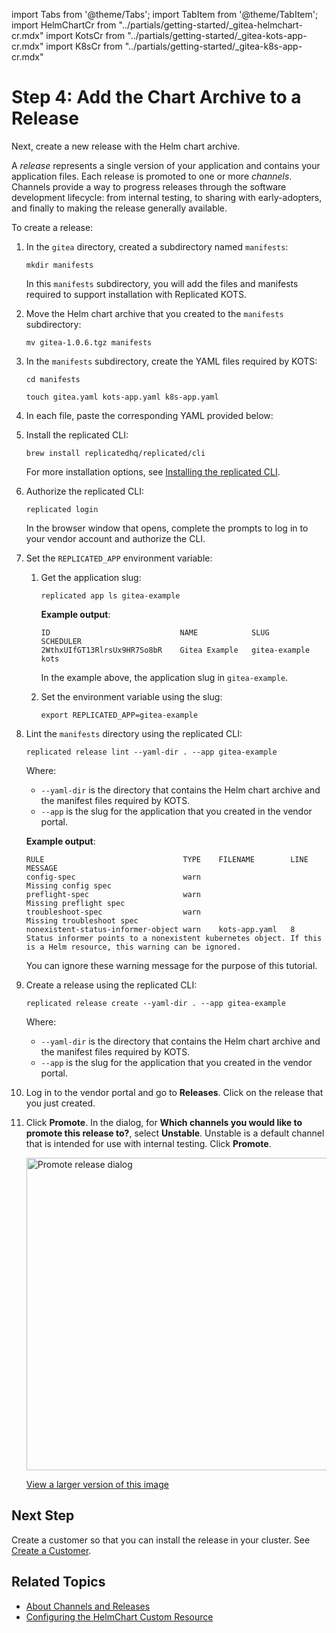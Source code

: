 import Tabs from '@theme/Tabs';
import TabItem from '@theme/TabItem';
import HelmChartCr from "../partials/getting-started/_gitea-helmchart-cr.mdx"
import KotsCr from "../partials/getting-started/_gitea-kots-app-cr.mdx"
import K8sCr from "../partials/getting-started/_gitea-k8s-app-cr.mdx"

# Step 4: Add the Chart Archive to a Release

Next, create a new release with the Helm chart archive.

A _release_ represents a single version of your application and contains your application files. Each release is promoted to one or more _channels_. Channels provide a way to progress releases through the software development lifecycle: from internal testing, to sharing with early-adopters, and finally to making the release generally available.

To create a release:

1. In the `gitea` directory, created a subdirectory named `manifests`:

   ```
   mkdir manifests
   ```

   In this `manifests` subdirectory, you will add the files and manifests required to support installation with Replicated KOTS.

1. Move the Helm chart archive that you created to the `manifests` subdirectory:

   ```
   mv gitea-1.0.6.tgz manifests
   ```

1. In the `manifests` subdirectory, create the YAML files required by KOTS:
   ```
   cd manifests
   ```
   ```
   touch gitea.yaml kots-app.yaml k8s-app.yaml
   ```

1. In each file, paste the corresponding YAML provided below:

   <Tabs>
   <TabItem value="helmchart" label="gitea.yaml" default>
    <HelmChartCr/>
   </TabItem>
   <TabItem value="kots-app" label="kots-app.yaml">
    <KotsCr/>
   </TabItem>
   <TabItem value="k8s-app" label="k8s-app.yaml">
    <K8sCr/>
   </TabItem>
   </Tabs>

1. Install the replicated CLI:

   ```
   brew install replicatedhq/replicated/cli
   ```
   For more installation options, see [Installing the replicated CLI](/reference/replicated-cli-installing).

1. Authorize the replicated CLI:

   ```
   replicated login
   ```
   In the browser window that opens, complete the prompts to log in to your vendor account and authorize the CLI.

1. Set the `REPLICATED_APP` environment variable:

   1. Get the application slug:

      ```
      replicated app ls gitea-example
      ```
      **Example output**:
      ```
      ID                             NAME            SLUG            SCHEDULER
      2WthxUIfGT13RlrsUx9HR7So8bR    Gitea Example   gitea-example   kots
      ```
      In the example above, the application slug in `gitea-example`.

   1. Set the environment variable using the slug:

      ```
      export REPLICATED_APP=gitea-example
      ```   

1. Lint the `manifests` directory using the replicated CLI:

   ```
   replicated release lint --yaml-dir . --app gitea-example
   ```
   Where:
     * `--yaml-dir` is the directory that contains the Helm chart archive and the manifest files required by KOTS.
     * `--app` is the slug for the application that you created in the vendor portal.

   **Example output**:

   ```
   RULE                               TYPE    FILENAME        LINE  MESSAGE
   config-spec                        warn                          Missing config spec                                                         
   preflight-spec                     warn                          Missing preflight spec
   troubleshoot-spec                  warn                          Missing troubleshoot spec
   nonexistent-status-informer-object warn    kots-app.yaml   8     Status informer points to a nonexistent kubernetes object. If this is a Helm resource, this warning can be ignored.
   ```
   You can ignore these warning message for the purpose of this tutorial.

1. Create a release using the replicated CLI:

   ```
   replicated release create --yaml-dir . --app gitea-example
   ```
   Where:
     * `--yaml-dir` is the directory that contains the Helm chart archive and the manifest files required by KOTS.
     * `--app` is the slug for the application that you created in the vendor portal.

1. Log in to the vendor portal and go to **Releases**. Click on the release that you just created.

1. Click **Promote**. In the dialog, for **Which channels you would like to promote this release to?**, select **Unstable**. Unstable is a default channel that is intended for use with internal testing. Click **Promote**.

   <img alt="Promote release dialog" src="/images/release-promote.png" width="500px"/>

   [View a larger version of this image](/images/release-promote.png)    

## Next Step

Create a customer so that you can install the release in your cluster. See [Create a Customer](tutorial-kots-helm-create-customer).

## Related Topics

* [About Channels and Releases](/vendor/releases-about)
* [Configuring the HelmChart Custom Resource](/vendor/helm-native-v2-using)
